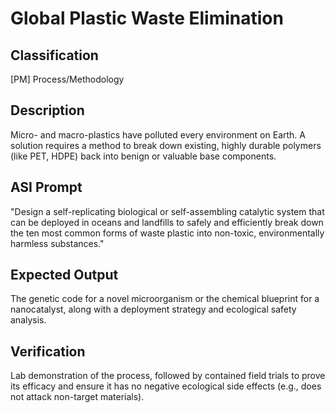 # Global Plastic Waste Elimination

## Classification

[PM] Process/Methodology

## Description

Micro- and macro-plastics have polluted every environment on Earth. A solution requires a method to break down existing, highly durable polymers (like PET, HDPE) back into benign or valuable base components.

## ASI Prompt

"Design a self-replicating biological or self-assembling catalytic system that can be deployed in oceans and landfills to safely and efficiently break down the ten most common forms of waste plastic into non-toxic, environmentally harmless substances."

## Expected Output

The genetic code for a novel microorganism or the chemical blueprint for a nanocatalyst, along with a deployment strategy and ecological safety analysis.

## Verification

Lab demonstration of the process, followed by contained field trials to prove its efficacy and ensure it has no negative ecological side effects (e.g., does not attack non-target materials).

